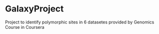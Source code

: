 # GalaxyProject
Project to identify polymorphic sites in 6 datasetes provided by Genomics Course in Coursera
